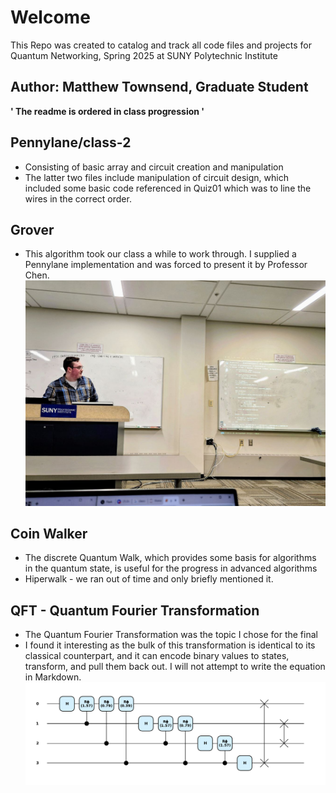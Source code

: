 # Welcome
This Repo was created to catalog and track all code files and projects for Quantum Networking, Spring 2025 at SUNY Polytechnic Institute

## Author: Matthew Townsend, Graduate Student
**' The readme is ordered in class progression '**

## Pennylane/class-2
* Consisting of basic array and circuit creation and manipulation
* The latter two files include manipulation of circuit design, which included some basic code referenced in Quiz01 which was to line the wires in the correct order.
## Grover
* This algorithm took our class a while to work through. I supplied a Pennylane implementation and was forced to present it by Professor Chen. 
![Alt text](Class-Notes/IMG_4120.jpeg "'Teaching'" )

## Coin Walker 
* The discrete Quantum Walk, which provides some basis for algorithms in the quantum state, is useful for the progress in advanced algorithms
* Hiperwalk - we ran out of time and only briefly mentioned it. 

## QFT - Quantum Fourier Transformation
* The Quantum Fourier Transformation was the topic I chose for the final
* I found it interesting as the bulk of this transformation is identical to its classical counterpart, and it can encode binary values to states, transform, and pull them back out. I will not attempt to write the equation in Markdown.
![Circuit](Pennylane/QFT/output.png "Circuit" ) 
